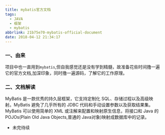 ```yaml
---
title: mybatis官方文档
tags:
  - JAVA
  - 框架
  - mybatis
abbrlink: 21b75e70-mybatis-official-document
date: 2018-04-12 21:34:17
---
```

### 一、由来
项目中也一直用到`mybatis`,但自我感觉还是没有学到精髓，故准备花些时间撸一遍它的官方文档,加深印象，同时撸一遍源码，了解它的工作原理。
<!-- more -->
### 二、文档解读
MyBatis 是一款优秀的持久层框架，它支持定制化 SQL、存储过程以及高级映射。MyBatis 避免了几乎所有的 JDBC 代码和手动设置参数以及获取结果集。MyBatis 可以使用简单的 XML 或注解来配置和映射原生信息，将接口和 Java 的 POJOs(Plain Old Java Objects,普通的 Java对象)映射成数据库中的记录。
- 未完待续